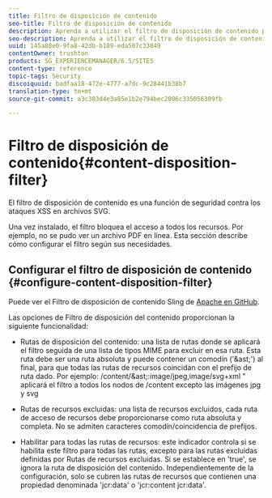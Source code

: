 ```yaml
---
title: Filtro de disposición de contenido
seo-title: Filtro de disposición de contenido
description: Aprenda a utilizar el filtro de disposición de contenido para evitar ataques XSS.
seo-description: Aprenda a utilizar el filtro de disposición de contenido para evitar ataques XSS.
uuid: 145a88e0-9fa8-42db-b189-eda507c33049
contentOwner: trushton
products: SG_EXPERIENCEMANAGER/6.5/SITES
content-type: reference
topic-tags: Security
discoiquuid: badfaa18-472e-4777-a7dc-9c28441b38b7
translation-type: tm+mt
source-git-commit: a3c303d4e3a85e1b2e794bec2006c335056309fb

---
```



# Filtro de disposición de contenido{#content-disposition-filter}

El filtro de disposición de contenido es una función de seguridad contra los ataques XSS en archivos SVG.

Una vez instalado, el filtro bloquea el acceso a todos los recursos. Por ejemplo, no se pudo ver un archivo PDF en línea. Esta sección describe cómo configurar el filtro según sus necesidades.

## Configurar el filtro de disposición de contenido {#configure-content-disposition-filter}

Puede ver el Filtro de disposición de contenido Sling de [Apache en GitHub](https://github.com/apache/sling-org-apache-sling-security/blob/master/src/main/java/org/apache/sling/security/impl/ContentDispositionFilterConfiguration.java).

Las opciones de Filtro de disposición del contenido proporcionan la siguiente funcionalidad:

* Rutas de disposición del contenido: una lista de rutas donde se aplicará el filtro seguida de una lista de tipos MIME para excluir en esa ruta. Esta ruta debe ser una ruta absoluta y puede contener un comodín (&#39;&amp;ast;&#39;) al final, para que todas las rutas de recursos coincidan con el prefijo de ruta dado. Por ejemplo: /content/&amp;ast;:image/jpeg,image/svg+xml &quot; aplicará el filtro a todos los nodos de /content excepto las imágenes jpg y svg

* Rutas de recursos excluidas: una lista de recursos excluidos, cada ruta de acceso de recursos debe proporcionarse como ruta absoluta y completa. No se admiten caracteres comodín/coincidencia de prefijos.

* Habilitar para todas las rutas de recursos: este indicador controla si se habilita este filtro para todas las rutas, excepto para las rutas excluidas definidas por Rutas de recursos excluidas. Si se establece en &#39;true&#39;, se ignora la ruta de disposición del contenido. Independientemente de la configuración, solo se cubren las rutas de recursos que contienen una propiedad denominada &#39;jcr:data&#39; o &#39;jcr:content jcr:data&#39;.

